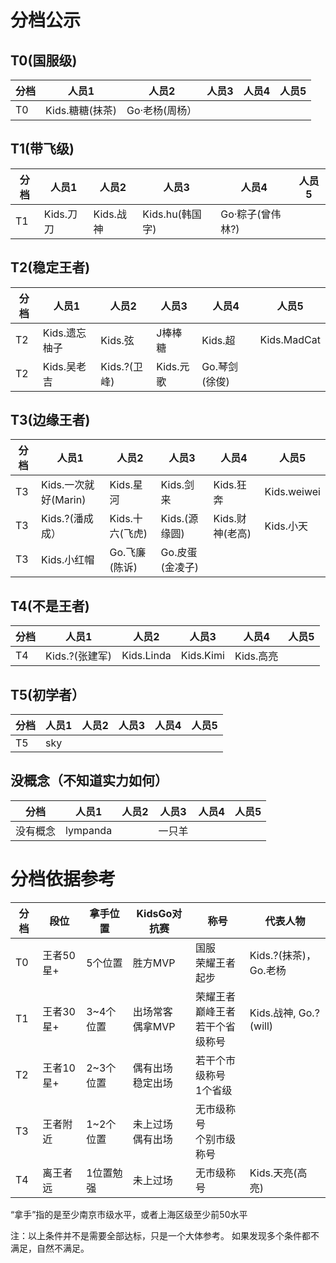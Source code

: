 # 分档公示

## T0(国服级)
|分档|人员1|人员2|人员3|人员4|人员5|
|----|----|----|----|----|----|
|T0|Kids.糖糖(抹茶)| Go·老杨(周杨）||||

## T1(带飞级)
|分档|人员1|人员2|人员3|人员4|人员5|
|----|----|----|----|----|----|
|T1|Kids.刀刀|Kids.战神|Kids.hu(韩国字)|Go·粽子(曾伟林?)||

## T2(稳定王者)
|分档|人员1|人员2|人员3|人员4|人员5|
|----|----|----|----|----|----|
|T2|Kids.遗忘柚子|Kids.弦|J棒棒糖|Kids.超|Kids.MadCat|
|T2|Kids.吴老吉|Kids.?(卫峰)|Kids.元歌|Go.琴剑(徐俊)||

## T3(边缘王者)
|分档|人员1|人员2|人员3|人员4|人员5|
|----|----|----|----|----|----|
|T3|Kids.一次就好(Marin)|Kids.星河|Kids.剑来|Kids.狂奔|Kids.weiwei|
|T3|Kids.?(潘成成）|Kids.十六(飞虎)|Kids.(源缘圆)|Kids.财神(老高)|Kids.小天|
|T3|Kids.小红帽|Go.飞廉(陈诉)|Go.皮蛋(金凌子)|||

## T4(不是王者)
|分档|人员1|人员2|人员3|人员4|人员5|
|----|----|----|----|----|----|
|T4|Kids.?(张建军)|Kids.Linda|Kids.Kimi|Kids.高亮||

## T5(初学者）
|分档|人员1|人员2|人员3|人员4|人员5|
|----|----|----|----|----|----|
|T5|sky|||||

## 没概念（不知道实力如何）
|分档|人员1|人员2|人员3|人员4|人员5|
|----|----|----|----|----|----|
|没有概念|lympanda||一只羊|


# 分档依据参考
|分档|段位|拿手位置|KidsGo对抗赛|称号|代表人物
|----|----|----|----|----|---|
|T0  |王者50星+|5个位置|胜方MVP | 国服<br>荣耀王者起步 | Kids.?(抹茶)，Go.老杨 |
|T1  |王者30星+|3~4个位置|出场常客<br>偶拿MVP | 荣耀王者<br>巅峰王者<br>若干个省级称号 | Kids.战神, Go.? (will) | 
|T2  |王者10星+|2~3个位置|偶有出场<br>稳定出场 | 若干个市级称号<br>1个省级 | | 
|T3  |王者附近 |1~2个位置|未上过场<br>偶有出场 | 无市级称号<br>个别市级称号 | |
|T4  |离王者远 |1位置勉强|未上过场<br> | 无市级称号 | Kids.天亮(高亮) |

“拿手”指的是至少南京市级水平，或者上海区级至少前50水平

注：以上条件并不是需要全部达标，只是一个大体参考。 如果发现多个条件都不满足，自然不满足。
